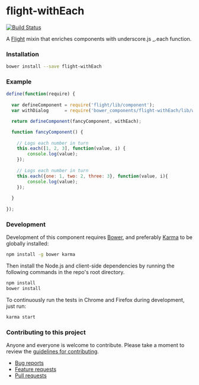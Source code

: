 # flight-withEach

[![Build Status](https://secure.travis-ci.org/olivierlesnicki/flight-withEach.png)](http://travis-ci.org/olivierlesnicki/flight-withEach)

A [Flight](https://github.com/flightjs/flight) mixin that enriches components with underscore.js _.each function.

### Installation

```bash
bower install --save flight-withEach
```

### Example

```javascript
define(function(require) {
    
  var defineComponent = require('flight/lib/component');
  var withDialog      = require('bower_components/flight-withEach/lib/withEach');

  return defineComponent(fancyComponent, withEach);

  function fancyComponent() {
    
    // Logs each number in turn
    this.each([1, 2, 3], function(value, i) {
        console.log(value);
    });
    
    // Logs each number in turn
    this.each({one: 1, two: 2, three: 3}, function(value, i){
        console.log(value);
    });
    
  }
  
});
```

### Development

Development of this component requires [Bower](http://bower.io), and preferably
[Karma](http://karma-runner.github.io) to be globally installed:

```bash
npm install -g bower karma
```

Then install the Node.js and client-side dependencies by running the following
commands in the repo's root directory.

```bash
npm install
bower install
```

To continuously run the tests in Chrome and Firefox during development, just run:

```bash
karma start
```

### Contributing to this project

Anyone and everyone is welcome to contribute. Please take a moment to
review the [guidelines for contributing](CONTRIBUTING.md).

* [Bug reports](CONTRIBUTING.md#bugs)
* [Feature requests](CONTRIBUTING.md#features)
* [Pull requests](CONTRIBUTING.md#pull-requests)
